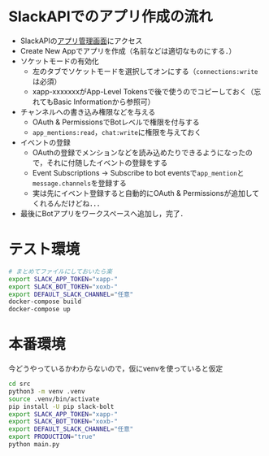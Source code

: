 # SlackAPIでのアプリ作成の流れ
- SlackAPIの[アプリ管理画面](https://api.slack.com/apps)にアクセス
- Create New Appでアプリを作成（名前などは適切なものにする．）
- ソケットモードの有効化
    - 左のタブでソケットモードを選択してオンにする（`connections:write`は必須）
    - xapp-xxxxxxxがApp-Level Tokensで後で使うのでコピーしておく（忘れてもBasic Informationから参照可）
- チャンネルへの書き込み権限などを与える
    - OAuth & PermissionsでBotレベルで権限を付与する
    - `app_mentions:read`，`chat:write`に権限を与えておく
- イベントの登録
    - OAuthの登録でメンションなどを読み込めたりできるようになったので，それに付随したイベントの登録をする
    - Event Subscriptions -> Subscribe to bot eventsで`app_mention`と`message.channels`を登録する
    - 実は先にイベント登録すると自動的にOAuth & Permissionsが追加してくれるんだけどね．．．
- 最後にBotアプリをワークスペースへ追加し，完了．


# テスト環境
```sh
# まとめてファイルにしておいたら楽
export SLACK_APP_TOKEN="xapp-"
export SLACK_BOT_TOKEN="xoxb-"
export DEFAULT_SLACK_CHANNEL="任意"
docker-compose build
docker-compose up
```

# 本番環境
今どうやっているかわからないので，仮にvenvを使っていると仮定
```sh
cd src
python3 -m venv .venv
source .venv/bin/activate
pip install -U pip slack-bolt
export SLACK_APP_TOKEN="xapp-"
export SLACK_BOT_TOKEN="xoxb-"
export DEFAULT_SLACK_CHANNEL="任意"
export PRODUCTION="true"
python main.py
```
